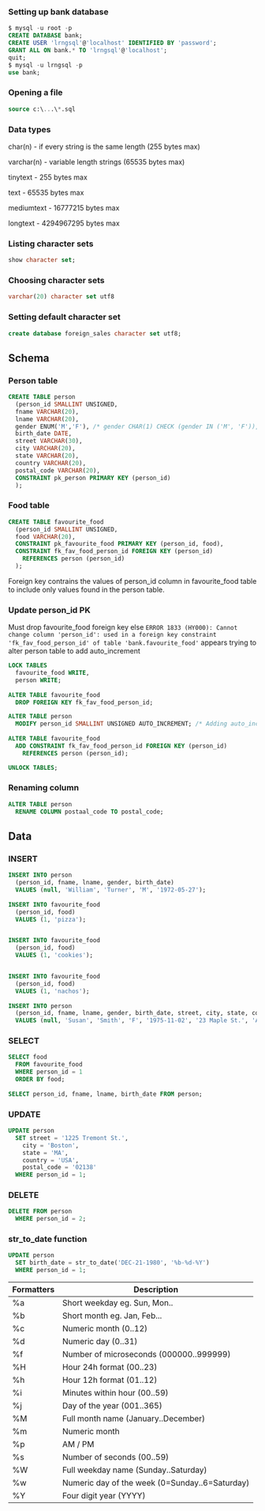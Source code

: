### Setting up bank database

```sql
$ mysql -u root -p
CREATE DATABASE bank;
CREATE USER 'lrngsql'@'localhost' IDENTIFIED BY 'password';
GRANT ALL ON bank.* TO 'lrngsql'@'localhost';
quit;
$ mysql -u lrngsql -p
use bank;
```

### Opening a file
```sql
source c:\...\*.sql
```

### Data types
char(n) - if every string is the same length (255 bytes max)

varchar(n) - variable length strings (65535 bytes max)

tinytext - 255 bytes max

text - 65535 bytes max

mediumtext - 16777215 bytes max

longtext - 4294967295 bytes max

### Listing character sets
```sql
show character set;
```

### Choosing character sets
```sql
varchar(20) character set utf8
```

### Setting default character set
```sql
create database foreign_sales character set utf8;
```

## Schema
### Person table
```sql
CREATE TABLE person
  (person_id SMALLINT UNSIGNED,
  fname VARCHAR(20),
  lname VARCHAR(20),
  gender ENUM('M','F'), /* gender CHAR(1) CHECK (gender IN ('M', 'F')), */
  birth_date DATE,
  street VARCHAR(30),
  city VARCHAR(20),
  state VARCHAR(20),
  country VARCHAR(20),
  postal_code VARCHAR(20),
  CONSTRAINT pk_person PRIMARY KEY (person_id)
  );
```
### Food table
```sql
CREATE TABLE favourite_food
  (person_id SMALLINT UNSIGNED,
  food VARCHAR(20),
  CONSTRAINT pk_favourite_food PRIMARY KEY (person_id, food),
  CONSTRAINT fk_fav_food_person_id FOREIGN KEY (person_id) 
    REFERENCES person (person_id)
  );
```
Foreign key contrains the values of person_id column in favourite_food table to include only values found in the person table.
### Update person_id PK
Must drop favourite_food foreign key else
```ERROR 1833 (HY000): Cannot change column 'person_id': used in a foreign key constraint 'fk_fav_food_person_id' of table 'bank.favourite_food'``` appears trying to alter person table to add auto_increment
```sql
LOCK TABLES
  favourite_food WRITE,
  person WRITE;
  
ALTER TABLE favourite_food 
  DROP FOREIGN KEY fk_fav_food_person_id;

ALTER TABLE person
  MODIFY person_id SMALLINT UNSIGNED AUTO_INCREMENT; /* Adding auto_increment */
  
ALTER TABLE favourite_food
  ADD CONSTRAINT fk_fav_food_person_id FOREIGN KEY (person_id)
    REFERENCES person (person_id);

UNLOCK TABLES;
```
### Renaming column
```sql
ALTER TABLE person
  RENAME COLUMN postaal_code TO postal_code;
```
## Data
### INSERT
```sql
INSERT INTO person
  (person_id, fname, lname, gender, birth_date)
  VALUES (null, 'William', 'Turner', 'M', '1972-05-27');
  
INSERT INTO favourite_food
  (person_id, food)
  VALUES (1, 'pizza');


INSERT INTO favourite_food
  (person_id, food)
  VALUES (1, 'cookies');


INSERT INTO favourite_food
  (person_id, food)
  VALUES (1, 'nachos');
  
INSERT INTO person
  (person_id, fname, lname, gender, birth_date, street, city, state, country, postal_code)
  VALUES (null, 'Susan', 'Smith', 'F', '1975-11-02', '23 Maple St.', 'Arlington', 'VA', 'USA', '20220');
```
### SELECT
```sql
SELECT food
  FROM favourite_food
  WHERE person_id = 1
  ORDER BY food;
  
SELECT person_id, fname, lname, birth_date FROM person;
```
### UPDATE
```sql
UPDATE person
  SET street = '1225 Tremont St.',
    city = 'Boston',
    state = 'MA',
    country = 'USA',
    postal_code = '02138'
  WHERE person_id = 1;
```
### DELETE
```sql
DELETE FROM person
  WHERE person_id = 2;  
```
### str_to_date function
```sql
UPDATE person
  SET birth_date = str_to_date('DEC-21-1980', '%b-%d-%Y')
  WHERE person_id = 1;
```
| Formatters | Description |
| ---------- | ----------- |
| %a | Short weekday eg. Sun, Mon.. |
| %b | Short month eg. Jan, Feb... |
| %c | Numeric month (0..12) |
| %d | Numeric day (0..31) |
| %f | Number of microseconds (000000..999999) |
| %H | Hour 24h format (00..23) |
| %h | Hour 12h format (01..12) |
| %i | Minutes within hour (00..59) |
| %j | Day of the year (001..365) |
| %M | Full month name (January..December) |
| %m | Numeric month |
| %p | AM / PM |
| %s | Number of seconds (00..59) |
| %W | Full weekday name (Sunday..Saturday) |
| %w | Numeric day of the week (0=Sunday..6=Saturday) |
| %Y | Four digit year (YYYY) |

